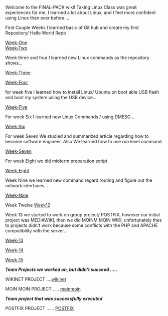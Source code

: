 Welcome to the FINAL-PACK wiki!
Taking Linux Class was great experiences for me, I learned a lot about Linux,
and I feel more confident using Linux than ever before....

First Couple Weeks I learned basic of Git hub and create my first Repository/ Hello World Repo

[Week-One](https://github.com/yasir-othman/hello-world)  
[Week-Two](https://github.com/yasir-othman/week-two)

Week three and four I learned new Linux commands as the repository shows...

[Week-Three](https://github.com/yasir-othman/weekthree)

[Week-Four](https://github.com/yasir-othman/week-four)

for week five I learned how to install Linux/ Ubuntu on boot able USB flash and boot my system 
using the USB device...

[Week-Five](https://github.com/yasir-othman/week-five)

For week Six I learned new Linux Commands / using DMESG...

[Week-Six](https://github.com/yasir-othman/week6)

For week Seven We studied and summarized article regarding how to become software engineer. Also We learned 
how to use run level command.

[Week-Seven](https://github.com/yasir-othman/week7) 

For week Eight we did midterm preparation script 

[Week-Eight](https://github.com/yasir-othman/week-8) 

Week Nine we learned new command regard routing and figure out the network interfaces...

[Week-Nine](https://github.com/yasir-othman/chapter-9/blob/master/chapter9.sh)

Week Twelve   [Week12](https://github.com/yasir-othman/week12)


Week 13 we started to work on group project/ POSTFIX, however our initial project was MEDIAWIKI, then we did MOINM MOIN WIKI, unfortunately thes to projects didn't work because some conflicts with the PHP and APACHE compatibility with the server...

[Week-13](https://github.com/yasir-othman/week-13)

[Week-14](https://github.com/yasir-othman/WEEK-14)

[Week-15](https://github.com/yasir-othman/week15)

**_Team Projects we worked on, but didn't succeed ....._**


WIKINET PROJECT ....[wikinet](https://github.com/yasir-othman/mediaeiki-project)

MOIN MOIN PROJECT ..... [moinmoin](https://github.com/yasir-othman/Wikinets_Moinmoin)

**_Team project that was successfully executed_**

POSTFIX PROJECT ...... [POSTFIX](https://github.com/yasir-othman/Postfixers)



